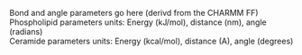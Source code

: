 Bond and angle parameters go here (derivd from the CHARMM FF)  
Phospholipid parameters units: Energy (kJ/mol), distance (nm), angle (radians)  
Ceramide parameters units: Energy (kcal/mol), distance (A), angle (degrees)
